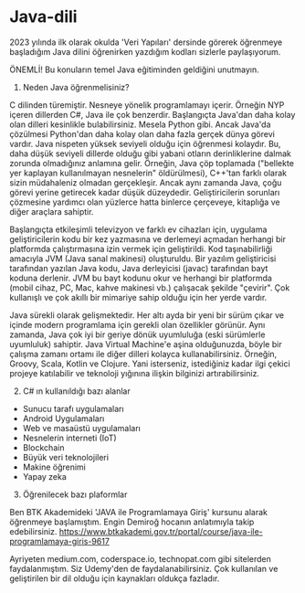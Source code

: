 # Java-dili

2023 yılında ilk olarak okulda 'Veri Yapıları' dersinde görerek öğrenmeye başladığım Java dilini öğrenirken yazdığım kodları sizlerle paylaşıyorum.

ÖNEMLİ! Bu konuların temel Java eğitiminden geldiğini unutmayın.

1) Neden Java öğrenmelisiniz?

C dilinden türemiştir. Nesneye yönelik programlamayı içerir. Örneğin NYP içeren dillerden C#, Java ile çok benzerdir.
Başlangıçta Java'dan daha kolay olan dilleri kesinlikle bulabilirsiniz. Mesela Python gibi. Ancak Java'da çözülmesi Python'dan daha kolay olan daha fazla gerçek dünya görevi vardır. 
Java nispeten yüksek seviyeli olduğu için öğrenmesi kolaydır. Bu, daha düşük seviyeli dillerde olduğu gibi yabani otların derinliklerine dalmak zorunda olmadığınız anlamına gelir. 
Örneğin, Java çöp toplamada ("bellekte yer kaplayan kullanılmayan nesnelerin" öldürülmesi), C++'tan farklı olarak sizin müdahaleniz olmadan gerçekleşir. Ancak aynı zamanda Java, çoğu görevi yerine getirecek kadar düşük düzeydedir.
Geliştiricilerin sorunları çözmesine yardımcı olan yüzlerce hatta binlerce çerçeveye, kitaplığa ve diğer araçlara sahiptir.

Başlangıçta etkileşimli televizyon ve farklı ev cihazları için, uygulama geliştiricilerin kodu bir kez yazmasına ve derlemeyi açmadan herhangi bir platformda çalıştırmasına izin vermek için geliştirildi. 
Kod taşınabilirliği amacıyla JVM (Java sanal makinesi) oluşturuldu. Bir yazılım geliştiricisi tarafından yazılan Java kodu, Java derleyicisi (javac) tarafından bayt koduna derlenir. 
JVM bu bayt kodunu okur ve herhangi bir platformda (mobil cihaz, PC, Mac, kahve makinesi vb.) çalışacak şekilde "çevirir". Çok kullanışlı ve çok akıllı bir mimariye sahip olduğu için her yerde vardır.

Java sürekli olarak gelişmektedir. Her altı ayda bir yeni bir sürüm çıkar ve içinde modern programlama için gerekli olan özellikler görünür. Aynı zamanda, Java çok iyi bir geriye dönük uyumluluğa (eski sürümlerle uyumluluk) sahiptir. 
Java Virtual Machine'e aşina olduğunuzda, böyle bir çalışma zamanı ortamı ile diğer dilleri kolayca kullanabilirsiniz. Örneğin, Groovy, Scala, Kotlin ve Clojure. 
Yani isterseniz, istediğiniz kadar ilgi çekici projeye katılabilir ve teknoloji yığınına ilişkin bilginizi artırabilirsiniz. 

2) C# ın kullanıldığı bazı alanlar

- Sunucu tarafı uygulamaları
- Android Uygulamaları
- Web ve masaüstü uygulamaları
- Nesnelerin interneti (IoT)
- Blockchain
- Büyük veri teknolojileri
- Makine öğrenimi
- Yapay zeka

3) Öğrenilecek bazı plaformlar

Ben BTK Akademideki 'JAVA ile Programlamaya Giriş' kursunu alarak öğrenmeye başlamıştım. Engin Demiroğ hocanın anlatımıyla takip edebilirsiniz.
https://www.btkakademi.gov.tr/portal/course/java-ile-programlamaya-giris-9617

Ayriyeten medium.com, coderspace.io, technopat.com gibi sitelerden faydalanmıştım. Siz Udemy'den de faydalanabilirsiniz. Çok kullanılan ve geliştirilen bir dil olduğu için kaynakları oldukça fazladır.
